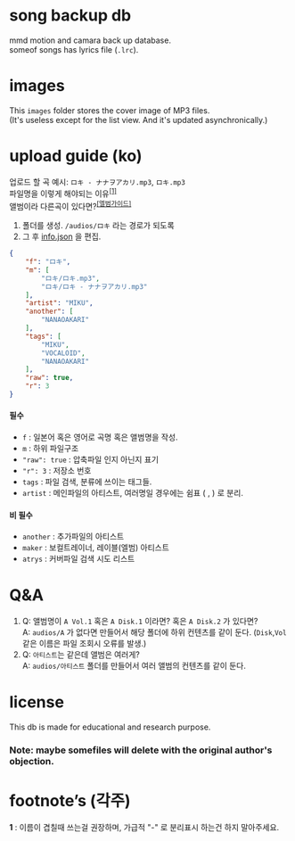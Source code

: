 # song backup db
mmd motion and camara back up database.  
someof songs has lyrics file (`.lrc`).

# images
This `images` folder stores the cover image of MP3 files.  
(It's useless except for the list view. And it's updated asynchronically.)

# upload guide (ko)
업로드 할 곡 예시:
`ロキ - ナナヲアカリ.mp3`,
`ロキ.mp3`  
파일명을 이렇게 해야되는 이유<sup id="a1">[[1]](#f1)</sup>  
앨범이라 다른곡이 있다면?<sup id="a2">[[엘범가이드]](#qa)</sup>
1. 폴더를 생성.
`/audios/ロキ` 라는 경로가 되도록
2. 그 후 [info.json](./info.json) 을 편집.

```json
{
    "f": "ロキ",
    "m": [
        "ロキ/ロキ.mp3",
        "ロキ/ロキ - ナナヲアカリ.mp3"
    ],
    "artist": "MIKU",
    "another": [
        "NANAOAKARI"
    ],
    "tags": [
        "MIKU",
        "VOCALOID",
        "NANAOAKARI"
    ],
    "raw": true,
    "r": 3
}
```
#### 필수
- `f` : 일본어 혹은 영어로 곡명 혹은 앨범명을 작성.
- `m` : 하위 파일구조
- `"raw": true` : 압축파일 인지 아닌지 표기
- `"r": 3` : 저장소 번호
- `tags` : 파일 검색, 분류에 쓰이는 태그들.
- `artist` : 메인파일의 아티스트, 여러명일 경우에는 쉼표 ( , ) 로 분리.

#### 비 필수
- `another` : 추가파일의 아티스트
- `maker` : 보컬트레이너, 레이블(엘범) 아티스트
- `atrys` : 커버파일 검색 시도 리스트

# Q&A
1. Q: 앨범명이 `A Vol.1` 혹은 `A Disk.1` 이라면?
   혹은 `A Disk.2` 가 있다면?  
   A: `audios/A` 가 없다면 만들어서 해당 폴더에 하위 컨텐츠를 같이 둔다.
   (`Disk`,`Vol` 같은 이름은 파일 조회시 오류를 발생.)
2. Q: `아티스트`는 같은데 앨범은 여러게?  
   A: `audios/아티스트` 폴더를 만들어서 여러 앨범의 컨텐츠를 같이 둔다. 

# license
This db is made for educational and research purpose.
### Note: maybe somefiles will delete with the original author's objection.

# footnote’s (각주)
<b id="f1">1</b> : 이름이 겹칠때 쓰는걸 권장하며, 가급적 "-" 로 분리표시 하는건 하지 말아주세요.  
